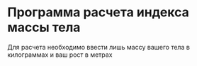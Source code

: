 # Программа расчета индекса массы тела

Для расчета необходимо ввести лишь массу вашего тела в килограммах и ваш рост в метрах